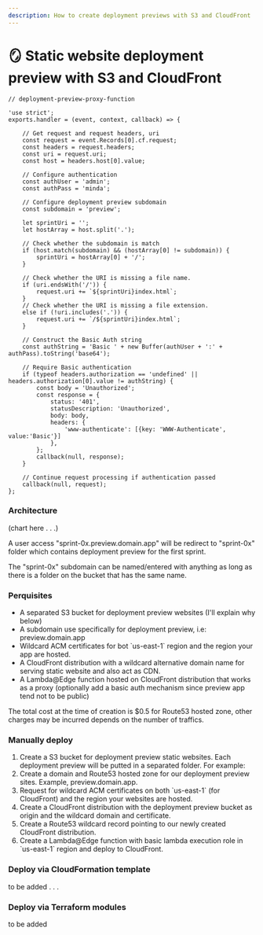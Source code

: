 ```yaml
---
description: How to create deployment previews with S3 and CloudFront
---
```


# 🪞 Static website deployment preview with S3 and CloudFront

```
// deployment-preview-proxy-function

'use strict';
exports.handler = (event, context, callback) => {

    // Get request and request headers, uri
    const request = event.Records[0].cf.request;
    const headers = request.headers;
    const uri = request.uri;
    const host = headers.host[0].value;
    
    // Configure authentication
    const authUser = 'admin';
    const authPass = 'minda';

    // Configure deployment preview subdomain
    const subdomain = 'preview';

    let sprintUri = '';
    let hostArray = host.split('.');
    
    // Check whether the subdomain is match
    if (host.match(subdomain) && (hostArray[0] != subdomain)) {
        sprintUri = hostArray[0] + '/';
    }
    
    // Check whether the URI is missing a file name.
    if (uri.endsWith('/')) {
        request.uri += `${sprintUri}index.html`;
    }
    // Check whether the URI is missing a file extension.
    else if (!uri.includes('.')) {
        request.uri += `/${sprintUri}index.html`;
    }

    // Construct the Basic Auth string
    const authString = 'Basic ' + new Buffer(authUser + ':' + authPass).toString('base64');

    // Require Basic authentication
    if (typeof headers.authorization == 'undefined' || headers.authorization[0].value != authString) {
        const body = 'Unauthorized';
        const response = {
            status: '401',
            statusDescription: 'Unauthorized',
            body: body,
            headers: {
                'www-authenticate': [{key: 'WWW-Authenticate', value:'Basic'}]
            },
        };
        callback(null, response);
    }
    
    // Continue request processing if authentication passed
    callback(null, request);
};
```



### Architecture

(chart here . . .)

A user access "sprint-0x.preview.domain.app" will be redirect to "sprint-0x" folder which contains deployment preview for the first sprint.

The "sprint-0x" subdomain can be named/entered with anything as long as there is a folder on the bucket that has the same name.

### Perquisites

* A separated S3 bucket for deployment preview websites (I'll explain why below)
* A subdomain use specifically for deployment preview, i.e: preview.domain.app
* Wildcard ACM certificates for bot \`us-east-1\` region and the region your app are hosted.
* A CloudFront distribution with a wildcard alternative domain name for serving static website and also act as CDN.
* A Lambda@Edge function hosted on CloudFront distribution that works as a proxy (optionally add a basic auth mechanism since preview app tend not to be public)

The total cost at the time of creation is $0.5 for Route53 hosted zone, other charges may be incurred depends on the number of traffics.

### Manually deploy

1. Create a S3 bucket for deployment preview static websites. Each deployment preview will be putted in a separated folder. For example:
2. Create a domain and Route53 hosted zone for our deployment preview sites. Example, preview.domain.app.
3. Request for wildcard ACM certificates on both \`us-east-1\` (for CloudFront) and the region your websites are hosted.
4. Create a CloudFront distribution with the deployment preview bucket as origin and the wildcard domain and certificate.
5. Create a Route53 wildcard record pointing to our newly created CloudFront distribution.
6. Create a Lambda@Edge function with basic lambda execution role in \`us-east-1\` region and deploy to CloudFront.

### Deploy via CloudFormation template

to be added . . .

### Deploy via Terraform modules

to be added

